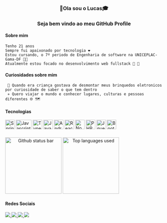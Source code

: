 <h3 align="center">👋Ola sou o Lucas🎓<h3>
<p align="center">Seja bem vindo ao meu GitHub Profile<p>

#### Sobre mim
 ```
 Tenho 21 anos
 Sempre fui apaixonado por tecnologia ❤️
 Estou cursando, o 7º periodo de Engenharia de software na UNICEPLAC-Gama-DF 🧑‍🎓
 Atualmente estou focado no desenvolvimento web fullstack 🚀 🚀
 ```
 
 #### Curiosidades sobre mim
 ```
  🙂 Quando era criança gostava de desmontar meus brinquedos eletronicos por curiosidade de saber o que tem dentro
  ✈️ Quero viajar o mundo e conhecer lugares, culturas e pessoas diferentes 🌐 🗺️

```
 
#### Tecnologias
 <div style="display: inline-block;">
  <img src="https://cdn.jsdelivr.net/gh/devicons/devicon/icons/spring/spring-original.svg" alt="Springboot"width="30px" height="30px"/>
  <img src="https://cdn.jsdelivr.net/gh/devicons/devicon/icons/javascript/javascript-original.svg" alt="Javascript" width="50px" height="30px" />
  <img src="https://cdn.jsdelivr.net/gh/devicons/devicon/icons/typescript/typescript-original.svg" alt="Typescript" width="30px" height="30px"/>
   <img src="https://cdn.jsdelivr.net/gh/devicons/devicon/icons/java/java-original.svg" width="30px" height="30px" alt="Java" /> 
  <img src="https://cdn.jsdelivr.net/gh/devicons/devicon/icons/android/android-original.svg" width="30px" height="30px" alt="Android"/> 
  <img src="https://cdn.jsdelivr.net/gh/devicons/devicon/icons/react/react-original.svg" alt="React" width="30px" height="30px" />
  <img src="https://cdn.jsdelivr.net/gh/devicons/devicon/icons/nodejs/nodejs-original.svg"  alt="NodeJS" width="30px" height="30px"/>
  <img src="https://cdn.jsdelivr.net/gh/devicons/devicon/icons/php/php-original.svg" alt="PHP" width="30px" height="30px"/>
  <img src="https://cdn.jsdelivr.net/gh/devicons/devicon/icons/jquery/jquery-original-wordmark.svg" alt="Jquery" width="30px" height="30px" />
  <img src="https://cdn.jsdelivr.net/gh/devicons/devicon/icons/bootstrap/bootstrap-plain-wordmark.svg" alt="Bootstrap" width="30px" height="30px" />
  </div>
 
 ### 
 
 <div align="center" style="display: inline-block;">
<img src="https://github-readme-stats.vercel.app/api?username=lucasC-deOliveira&show_icons=true&theme=dracula" alt="Github status bar" height="180em" />
<img src="https://github-readme-stats.vercel.app/api/top-langs/?username=lucasC-deOliveira&layout=compact" alt="Top languages used"   height="180em"/>
</div

 ####
  
#### Redes Sociais
  <div style="display: inline-block;">
  <a href="https://www.linkedin.com/in/lucas-c-oliveira/">
  <img src="https://img.shields.io/badge/LinkedIn-0077B5?style=for-the-badge&logo=linkedin&logoColor=white"/>
  </a>
   <a href="mailto:lucascdoliveira.dev@gmail.com">
  <img src="https://img.shields.io/badge/Gmail-D14836?style=for-the-badge&logo=gmail&logoColor=white"/>
  </a>
   <a href="https://account.xbox.com/pt-br/profile?gamertag=LuSsckas">
  <img src="https://img.shields.io/badge/Xbox-107C10?style=for-the-badge&logo=xbox&logoColor=white"/>
  </a>
  <a href="https://discordapp.com/users/765584692337573904">
  <img src="https://img.shields.io/badge/Discord-7289DA?style=for-the-badge&logo=discord&logoColor=white"/>
  </a>
 </div>
